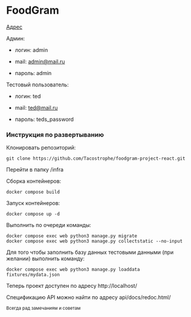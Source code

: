 # FoodGram

[Адрес](http://51.250.21.119/)

Админ:

- логин: admin

- mail: admin@mail.ru

- пароль: admin

Тестовый пользователь:

- логин: ted

- mail: ted@mail.ru

- пароль: teds_password

### Инструкция по развертыванию

Клонировать репозиторий:

```
git clone https://github.com/Tacostrophe/foodgram-project-react.git
```
Перейти в папку /infra

Сборка контейнеров:
```
docker compose build
```
Запуск контейнеров:
```
docker compose up -d
```
Выполнить по очереди команды:
```
docker compose exec web python3 manage.py migrate
docker compose exec web python3 manage.py collectstatic --no-input
```
Для того чтобы заполнить базу данных тестовыми данными (при желании) выполнить команду:
```
docker compose exec web python3 manage.py loaddata fixtures/mydata.json
```
Теперь проект доступен по адресу http://localhost/

Спецификацию API можно найти по адресу api/docs/redoc.html/

<sub>Всегда рад замечаниям и советам</sub>
